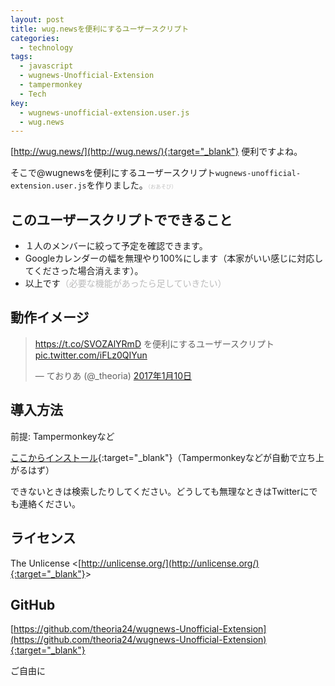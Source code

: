 ```yaml
---
layout: post
title: wug.newsを便利にするユーザースクリプト
categories:
  - technology
tags:
  - javascript
  - wugnews-Unofficial-Extension
  - tampermonkey
  - Tech
key:
  - wugnews-unofficial-extension.user.js
  - wug.news
---
```

[http://wug.news/](http://wug.news/){:target="_blank"} 便利ですよね。

そこで@wugnewsを便利にするユーザースクリプト<code>wugnews-unofficial-extension.user.js</code>を作りました。<span style="color:#c0c0c0;font-size:60%;">（おあそび）</span>

## このユーザースクリプトでできること
- １人のメンバーに絞って予定を確認できます。
- Googleカレンダーの幅を無理やり100%にします（本家がいい感じに対応してくださった場合消えます）。
- 以上です<span style="color:#bbb;">（必要な機能があったら足していきたい）</span>

## 動作イメージ
<blockquote class="twitter-video" data-lang="ja"><p lang="ja" dir="ltr"><a href="https://t.co/SVOZAlYRmD">https://t.co/SVOZAlYRmD</a> を便利にするユーザースクリプト <a href="https://t.co/iFLz0QIYun">pic.twitter.com/iFLz0QIYun</a></p>&mdash; ておりあ (@_theoria) <a href="https://twitter.com/_theoria/status/818855456613355521">2017年1月10日</a></blockquote>
<script async src="//platform.twitter.com/widgets.js" charset="utf-8"></script>

## 導入方法
前提: Tampermonkeyなど

[ここからインストール](https://github.com/theoria24/wugnews-Unofficial-Extension/raw/master/wugnews-unofficial-extension.user.js){:target="_blank"}（Tampermonkeyなどが自動で立ち上がるはず）

できないときは検索したりしてください。どうしても無理なときはTwitterにでも連絡ください。

## ライセンス
The Unlicense &lt;[http://unlicense.org/](http://unlicense.org/){:target="_blank"}&gt;

## GitHub
[https://github.com/theoria24/wugnews-Unofficial-Extension](https://github.com/theoria24/wugnews-Unofficial-Extension){:target="_blank"}

ご自由に
